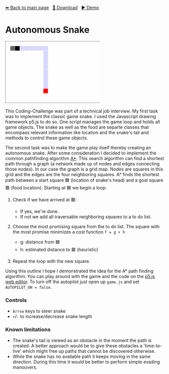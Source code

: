 <!-- Header -->
[⬅️ Back to main page](https://github.com/JonasKoenig/CodeOnMyMind) &nbsp;
[💾 Download](https://minhaskamal.github.io/DownGit/#/home?url=https:%2F%2Fgithub.com%2FJonasKoenig%2FCodeOnMyMind%2Ftree%2Fmaster%2Fprojects%2Fsnake) &nbsp;
[▶️ Demo](https://jonaskoenig.github.io/CodeOnMyMind/projects/snake/)

# Autonomous Snake

<img src="media/gameplay.gif" alt="Video of the snake navigating itself" width="300px"/>

This Coding-Challenge was part of a technical job interview. My first task was to implement the classic game snake. I used the Javascript drawing framework p5.js to do so. One script manages the game loop and holds all game objects. The snake as well as the food are separte classes that encompass relevant information like location and the snake's tail and methods to control these game objects. 

The second task was to make the game play itself thereby creating an autonomous snake. After some consideration I decided to implement the common pathfinding algorithm [A*](https://en.wikipedia.org/wiki/A*_search_algorithm). This search algorithm can find a shortest path through a graph (a network made up of nodes and edges connecting those nodes). In our case the graph is a grid map. Nodes are squares in this grid and the edges are the four neighboring squares. A* finds the shortest path between a start square 🟦 (location of snake's head) and a goal square 🟥 (food location). Starting at 🟦 we begin a loop:

1. Check if we have arrived at 🟥:
    - If yes, we're done.
    - If not we add all traversable neighboring squares to a to do list.

2. Choose the most promising square from the to do list. The square with the most promise minimizes a cost function `f = g + h`
    - g: distance from 🟦
    - h: estimated distance to 🟥 (heuristic)

3. Repeat the loop with the new square.

Using this outline I hope I demonstrated the idea for the A* path finding algorithm. You can play around with the game and the code on the [p5.js web editor](https://editor.p5js.org/JonasKoenig/sketches/NNNFIk87g). To turn off the autopilot just open up `game.js` and set `AUTOPILOT_ON = false`.

### Controls
- `Arrow` keys to steer snake
- `+`/`-` to increase/decrease snake length

### Known limitations
- The snake's tail is viewed as an obstacle in the moment the path is created. A better approach would be to give these obstacles a 'time-to-live' which might free up paths that cannot be discovered otherwise.
- While the snake has no available path it keeps moving in the same direction. During this time it would be better to perform simple evading manouvers.
